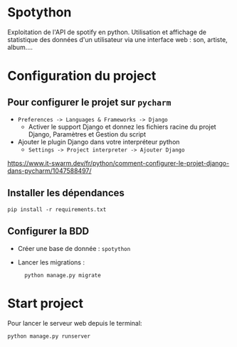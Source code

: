 # Spotython
Exploitation de l'API de spotify en python. Utilisation et affichage de statistique des données d'un utilisateur via une interface web : son, artiste, album....

# Configuration du project
## Pour configurer le projet sur `pycharm`
- `Preferences -> Languages & Frameworks -> Django`
    - Activer le support Django et donnez les fichiers racine du projet Django, Paramètres et Gestion du script
- Ajouter le plugin Django dans votre interpréteur python 
    - `Settings -> Project interpreter -> Ajouter Django`

https://www.it-swarm.dev/fr/python/comment-configurer-le-projet-django-dans-pycharm/1047588497/

## Installer les dépendances 
```
pip install -r requirements.txt
```

## Configurer la BDD
 
- Créer une base de donnée : `spotython`

- Lancer les migrations :

        python manage.py migrate


# Start project

Pour lancer le serveur web depuis le terminal:

    python manage.py runserver